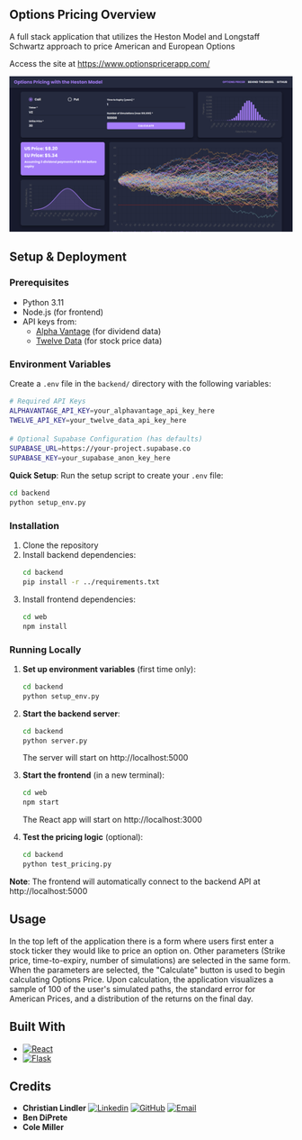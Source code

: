## Options Pricing Overview
A full stack application that utilizes the Heston Model and Longstaff Schwartz approach to price American and European Options

Access the site at https://www.optionspricerapp.com/

![App Screenshot](images/app_pic.png)

## Setup & Deployment

### Prerequisites
- Python 3.11
- Node.js (for frontend)
- API keys from:
  - [Alpha Vantage](https://www.alphavantage.co/support/#api-key) (for dividend data)
  - [Twelve Data](https://twelvedata.com/) (for stock price data)

### Environment Variables
Create a `.env` file in the `backend/` directory with the following variables:

```bash
# Required API Keys
ALPHAVANTAGE_API_KEY=your_alphavantage_api_key_here
TWELVE_API_KEY=your_twelve_data_api_key_here

# Optional Supabase Configuration (has defaults)
SUPABASE_URL=https://your-project.supabase.co
SUPABASE_KEY=your_supabase_anon_key_here
```

**Quick Setup**: Run the setup script to create your `.env` file:
```bash
cd backend
python setup_env.py
```

### Installation
1. Clone the repository
2. Install backend dependencies:
   ```bash
   cd backend
   pip install -r ../requirements.txt
   ```
3. Install frontend dependencies:
   ```bash
   cd web
   npm install
   ```

### Running Locally

1. **Set up environment variables** (first time only):
   ```bash
   cd backend
   python setup_env.py
   ```

2. **Start the backend server**:
   ```bash
   cd backend
   python server.py
   ```
   The server will start on http://localhost:5000

3. **Start the frontend** (in a new terminal):
   ```bash
   cd web
   npm start
   ```
   The React app will start on http://localhost:3000

4. **Test the pricing logic** (optional):
   ```bash
   cd backend
   python test_pricing.py
   ```

**Note**: The frontend will automatically connect to the backend API at http://localhost:5000

## Usage
In the top left of the application there is a form where users first enter a stock ticker they would like to price an option on. Other parameters (Strike price, time-to-expiry, number of simulations) are selected in the same form. When the parameters are selected, the "Calculate" button is used to begin calculating Options Price.
Upon calculation, the application visualizes a sample of 100 of the user's simulated paths, the standard error for American Prices, and a distribution of the returns on the final day.

## Built With
* <a href="https://reactjs.org/"><img src="https://img.shields.io/badge/React-20232A?style=for-the-badge&logo=react&logoColor=61DAFB" alt="React" width="100"></a>
* <a href="https://flask.palletsprojects.com/en/3.0.x/"><img src="https://flask.palletsprojects.com/en/3.0.x/_images/flask-horizontal.png" alt="Flask" width="100"></a>

## Credits
<ul>
   <li>
      <b>Christian Lindler</b>
      <a href="https://www.linkedin.com/in/christianlindler"><img src="https://cdn1.iconfinder.com/data/icons/logotypes/32/circle-linkedin-512.png" alt="Linkedin" width="30"></a>
      <a href="https://github.com/ChristianLindler"><img src="https://github.githubassets.com/assets/GitHub-Mark-ea2971cee799.png" alt="GitHub" width="30"></a>
      <a href="mailto:ChristianWLindler@gmail.com"><img src="https://static.vecteezy.com/system/resources/previews/016/716/465/non_2x/gmail-icon-free-png.png" alt="Email" width="30"></a>
   </li>
   <li>
      <b>
         Ben DiPrete
      </b>
   </li>
   <li>
      <b>
         Cole Miller
      </b>
   </li>
</ul>
